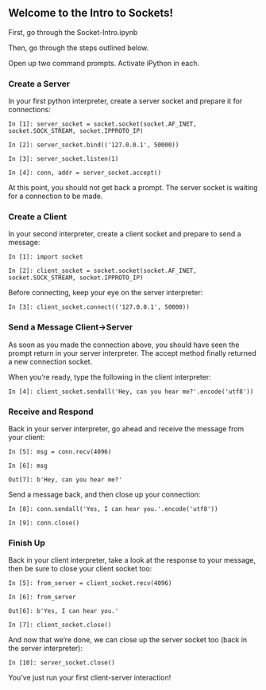 ## Welcome to the Intro to Sockets!

First, go through the Socket-Intro.ipynb

Then, go through the steps outlined below.

Open up two command prompts. Activate iPython in each.

### Create a Server

In your first python interpreter, create a server socket and prepare it for connections:

```In [1]: server_socket = socket.socket(socket.AF_INET, socket.SOCK_STREAM, socket.IPPROTO_IP)```

```In [2]: server_socket.bind(('127.0.0.1', 50000))```

```In [3]: server_socket.listen(1)```

```In [4]: conn, addr = server_socket.accept()```

At this point, you should not get back a prompt. The server socket is waiting for a connection to be made.

### Create a Client

In your second interpreter, create a client socket and prepare to send a message:

```In [1]: import socket```

```In [2]: client_socket = socket.socket(socket.AF_INET, socket.SOCK_STREAM, socket.IPPROTO_IP)```

Before connecting, keep your eye on the server interpreter:

```In [3]: client_socket.connect(('127.0.0.1', 50000))```

### Send a Message Client->Server

As soon as you made the connection above, you should have seen the prompt return in your server interpreter. The accept method finally returned a new connection socket.

When you’re ready, type the following in the client interpreter:

```In [4]: client_socket.sendall('Hey, can you hear me?'.encode('utf8'))```

### Receive and Respond

Back in your server interpreter, go ahead and receive the message from your client:

```In [5]: msg = conn.recv(4096)```

```In [6]: msg```

```Out[7]: b'Hey, can you hear me?'```

Send a message back, and then close up your connection:

```In [8]: conn.sendall('Yes, I can hear you.'.encode('utf8'))```

```In [9]: conn.close()```

### Finish Up

Back in your client interpreter, take a look at the response to your message, then be sure to close your client socket too:

```In [5]: from_server = client_socket.recv(4096)```

```In [6]: from_server```

```Out[6]: b'Yes, I can hear you.'```

```In [7]: client_socket.close()```

And now that we’re done, we can close up the server socket too (back in the server interpreter):

```In [10]: server_socket.close()```

You’ve just run your first client-server interaction!
